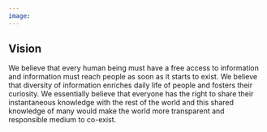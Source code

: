 ```yaml
---
image: 
---
```


## Vision

We believe that every human being must have a free access to information and information must reach people as soon as it starts to exist. We believe that diversity of information enriches daily life of people and fosters their curiosity. We essentially believe that everyone has the right to share their instantaneous knowledge with the rest of the world and this shared knowledge of many would make the world more transparent and responsible medium to co-exist.
